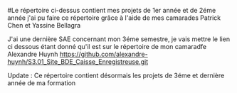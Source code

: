 #Le répertoire ci-dessus contient mes projets de 1er année et de 2éme année
j'ai pu faire ce répertoire grâce à l'aide de mes camarades Patrick Chen et Yassine Bellagra

J'ai une dernière SAE concernant mon 3éme semestre, je vais mettre le lien ci dessous étant donné qu'il est sur le répertoire de mon camaradfe Alexandre Huynh
https://github.com/alexandre-huynh/S3.01_Site_BDE_Caisse_Enregistreuse.git

Update : Ce répertoire contient désormais les projets de 3éme et dernière année de ma formation
